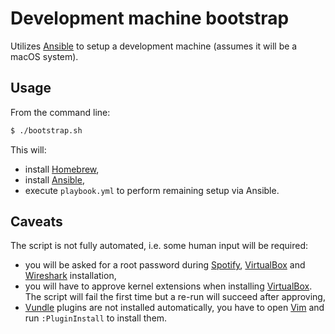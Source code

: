 # Development machine bootstrap

Utilizes [Ansible](https://www.ansible.com/) to setup a development machine (assumes it will be a macOS system).

## Usage

From the command line:

```bash
$ ./bootstrap.sh
```

This will:
- install [Homebrew](https://brew.sh/),
- install [Ansible](https://www.ansible.com/),
- execute `playbook.yml` to perform remaining setup via Ansible.

## Caveats

The script is not fully automated, i.e. some human input will be required:

- you will be asked for a root password during [Spotify](https://www.spotify.com/), [VirtualBox](https://www.virtualbox.org/) and [Wireshark](https://www.wireshark.org/) installation,
- you will have to approve kernel extensions when installing [VirtualBox](https://www.virtualbox.org/). The script will fail the first time but a re-run will succeed after approving,
- [Vundle](https://github.com/VundleVim/Vundle.vim) plugins are not installed automatically, you have to open [Vim](https://www.vim.org/) and run `:PluginInstall` to install them.
